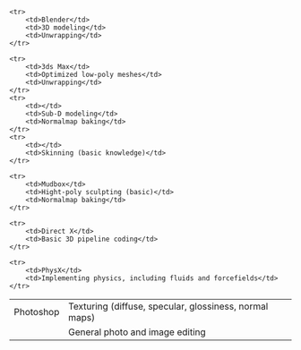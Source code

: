 <table>
	<tr>
		<td>Photoshop</td>
		<td colspan="2">Texturing (diffuse, specular, glossiness, normal maps)</td>
	</tr>
	<tr>
		<td></td>
		<td>General photo and image editing</td>
	</tr>

	<tr>
		<td>Blender</td>
		<td>3D modeling</td>
		<td>Unwrapping</td>
	</tr>

	<tr>
		<td>3ds Max</td>
		<td>Optimized low-poly meshes</td>
		<td>Unwrapping</td>
	</tr>
	<tr>
		<td></td>
		<td>Sub-D modeling</td>
		<td>Normalmap baking</td>
	</tr>
	<tr>
		<td></td>
		<td>Skinning (basic knowledge)</td>
	</tr>

	<tr>
		<td>Mudbox</td>
		<td>Hight-poly sculpting (basic)</td>
		<td>Normalmap baking</td>
	</tr>

	<tr>
		<td>Direct X</td>
		<td>Basic 3D pipeline coding</td>
	</tr>

	<tr>
		<td>PhysX</td>
		<td>Implementing physics, including fluids and forcefields</td>
	</tr>
</table>
